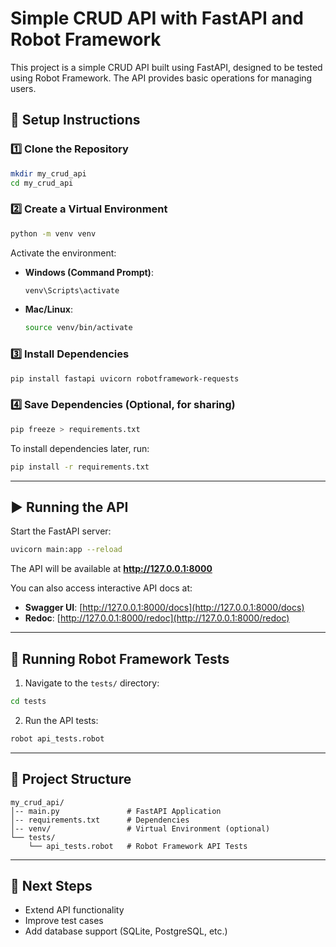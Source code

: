 # Simple CRUD API with FastAPI and Robot Framework

This project is a simple CRUD API built using FastAPI, designed to be tested using Robot Framework. The API provides basic operations for managing users.

## 🚀 Setup Instructions

### 1️⃣ Clone the Repository
```bash
mkdir my_crud_api
cd my_crud_api
```

### 2️⃣ Create a Virtual Environment
```bash
python -m venv venv
```

Activate the environment:
- **Windows (Command Prompt)**:  
  ```bash
  venv\Scripts\activate
  ```
- **Mac/Linux**:  
  ```bash
  source venv/bin/activate
  ```

### 3️⃣ Install Dependencies
```bash
pip install fastapi uvicorn robotframework-requests
```

### 4️⃣ Save Dependencies (Optional, for sharing)
```bash
pip freeze > requirements.txt
```

To install dependencies later, run:
```bash
pip install -r requirements.txt
```

---

## ▶️ Running the API
Start the FastAPI server:
```bash
uvicorn main:app --reload
```
The API will be available at **http://127.0.0.1:8000**

You can also access interactive API docs at:
- **Swagger UI**: [http://127.0.0.1:8000/docs](http://127.0.0.1:8000/docs)
- **Redoc**: [http://127.0.0.1:8000/redoc](http://127.0.0.1:8000/redoc)

---

## 🧪 Running Robot Framework Tests
1. Navigate to the `tests/` directory:
```bash
cd tests
```
2. Run the API tests:
```bash
robot api_tests.robot
```

---

## 📂 Project Structure
```
my_crud_api/
│-- main.py               # FastAPI Application
│-- requirements.txt      # Dependencies
│-- venv/                 # Virtual Environment (optional)
└── tests/
    └── api_tests.robot   # Robot Framework API Tests
```

---

## 🎯 Next Steps
- Extend API functionality
- Improve test cases
- Add database support (SQLite, PostgreSQL, etc.)
